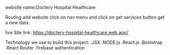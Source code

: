 website name:Doctery Hospital Healthcare

Routing add website click on nav menu and click on get services button get a new data.

live Site link: https://doctery-hospital-healthcare.web.app/

Technology we use to build this project:
.JSX
.NODE.js
.React.js
.Bootstrap
.React Router
.firebase authentication